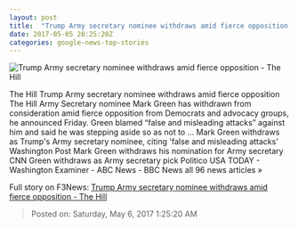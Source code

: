```yaml
---
layout: post
title:  "Trump Army secretary nominee withdraws amid fierce opposition - The Hill"
date: 2017-05-05 20:25:20Z
categories: google-news-top-stories
---
```


![Trump Army secretary nominee withdraws amid fierce opposition - The Hill](http://thehill.com/sites/default/files/article_images/markgreen_courtesy_0.jpg)

The Hill Trump Army secretary nominee withdraws amid fierce opposition The Hill Army Secretary nominee Mark Green has withdrawn from consideration amid fierce opposition from Democrats and advocacy groups, he announced Friday. Green blamed “false and misleading attacks” against him and said he was stepping aside so as not to ... Mark Green withdraws as Trump's Army secretary nominee, citing 'false and misleading attacks' Washington Post Mark Green withdraws his nomination for Army secretary CNN Green withdraws as Army secretary pick Politico USA TODAY - Washington Examiner - ABC News - BBC News all 96 news articles »


Full story on F3News: [Trump Army secretary nominee withdraws amid fierce opposition - The Hill](http://www.f3nws.com/n/KTayvC)

> Posted on: Saturday, May 6, 2017 1:25:20 AM
